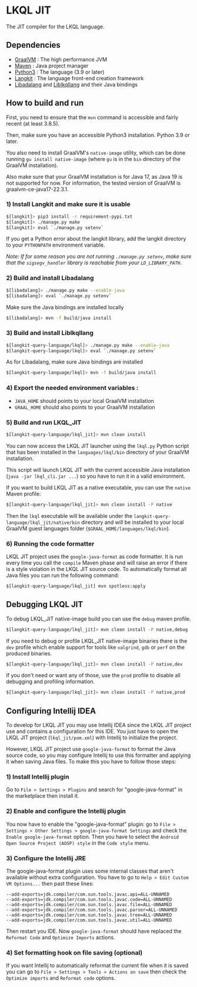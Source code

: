 LKQL JIT
========

The JIT compiler for the LKQL language.

Dependencies
------------

* [GraalVM](https://www.graalvm.org/) : The high performance JVM
* [Maven](https://maven.apache.org/) : Java project manager
* [Python3](https://www.python.org/) : The language (3.9 or later)
* [Langkit](https://github.com/AdaCore/langkit) : The language front-end creation framework
* [Libadalang](https://github.com/AdaCore/libadalang)
  and [Liblkqllang](https://github.com/AdaCore/langkit-query-language) and their Java bindings

How to build and run
--------------------

First, you need to ensure that the `mvn` command is accessible and fairly recent (at least 3.8.5).

Then, make sure you have an accessible Python3 installation. Python 3.9 or later.

You also need to install GraalVM's `native-image` utility, which can be done
running `gu install native-image` (where `gu` is in the `bin` directory of the GraalVM
installation).

Also make sure that your GraalVM installation is for Java 17, as Java 19 is not supported for now.
For information, the tested version of GraalVM is graalvm-ce-java17-22.3.1.

### 1) Install Langkit and make sure it is usable

```sh
$[langkit]> pip3 install -r requirement-pypi.txt
$[langkit]> ./manage.py make
$[langkit]> eval `./manage.py setenv`
```

If you get a Python error about the langkit library, add the langkit directory to your `PYTHONPATH`
environment variable.

*Note: If for some reason you are not running `./manage.py setenv`, make sure that the
`sigsegv_handler` library is reachable from your `LD_LIBRARY_PATH`.*

### 2) Build and install Libadalang

```sh
$[libadalang]> ./manage.py make --enable-java
$[libadalang]> eval `./manage.py setenv`
```

Make sure the Java bindings are installed locally

```sh
$[libadalang]> mvn -f build/java install
```

### 3) Build and install Liblkqllang

```sh
$[langkit-query-language/lkql]> ./manage.py make --enable-java
$[langkit-query-language/lkql]> eval `./manage.py setenv`
```

As for Libadalang, make sure Java bindings are installed

```sh
$[langkit-query-language/lkql]> mvn -f build/java install
```

### 4) Export the needed environment variables :

* `JAVA_HOME` should points to your local GraalVM installation
* `GRAAL_HOME` should also points to your GraalVM installation

### 5) Build and run LKQL_JIT

```sh
$[langkit-query-language/lkql_jit]> mvn clean install
```

You can now access the LKQL JIT launcher using the `lkql.py` Python script that has been installed
in the `languages/lkql/bin` directory of your GraalVM installation.

This script will launch LKQL JIT with the current accessible Java installation (`java -jar
lkql_cli.jar ...`) so you have to run it in a valid environment.

If you want to build LKQL JIT as a native executable, you can use the `native` Maven profile:

```sh
$[langkit-query-language/lkql_jit]> mvn clean install -P native
```

Then the `lkql` executable will be available under the `langkit-query-language/lkql_jit/native/bin`
directory and will be installed to your local GraalVM guest languages folder
(`$GRAAL_HOME/languages/lkql/bin`).

### 6) Running the code formatter

LKQL JIT project uses the `google-java-format` as code formatter. It is run every time you call
the `compile` Maven phase and will raise an error if there is a style violation in the LKQL JIT
source code. To automatically format all Java files you can run the following command:

```sh
$[langkit-query-language/lkql_jit] mvn spotless:apply
```

Debugging LKQL JIT
------------------

To debug LKQL_JIT native-image build you can use the `debug` maven profile.

```sh
$[langkit-query-language/lkql_jit]> mvn clean install -P native,debug
```

If you need to debug or profile LKQL_JIT native-image binaries there is the `dev` profile which
enable support for tools like `valgrind`, `gdb` or `perf` on the produced binaries.

```sh
$[langkit-query-language/lkql_jit]> mvn clean install -P native,dev
```

If you don't need or want any of those, use the `prod` profile to disable all debugging and
profiling information.

```sh
$[langkit-query-language/lkql_jit]> mvn clean install -P native,prod
```

Configuring Intellij IDEA
-------------------------

To develop for LKQL JIT you may use Intellij IDEA since the LKQL JIT project use and contains a
configuration for this IDE. You just have to open the LKQL JIT project (`lkql_jit/pom.xml`) with
Intellij to initialize the project.

However, LKQL JIT project use `google-java-format` to format the Java source code, so you may
configure Intellij to use this formatter and applying it when saving Java files. To make this
you have to follow those steps:

### 1) Install Intellij plugin

Go to `File > Settings > Plugins` and search for "google-java-format" in the marketplace then
install it.

### 2) Enable and configure the Intellij plugin

You now have to enable the "google-java-format" plugin: go to `File > Settings > Other Settings >
google-java-format Settings` and check the `Enable google-java-format` option. Then you have to
select the `Android Open Source Project (AOSP) style` in the `Code style` menu.

### 3) Configure the Intellij JRE

The google-java-format plugin uses some internal classes that aren't available without extra
configuration. You have to go to `Help > Edit Custom VM Options...` then past these lines:

```
--add-exports=jdk.compiler/com.sun.tools.javac.api=ALL-UNNAMED
--add-exports=jdk.compiler/com.sun.tools.javac.code=ALL-UNNAMED
--add-exports=jdk.compiler/com.sun.tools.javac.file=ALL-UNNAMED
--add-exports=jdk.compiler/com.sun.tools.javac.parser=ALL-UNNAMED
--add-exports=jdk.compiler/com.sun.tools.javac.tree=ALL-UNNAMED
--add-exports=jdk.compiler/com.sun.tools.javac.util=ALL-UNNAMED
```

Then restart you IDE. Now `google-java-format` should have replaced the `Reformat Code` and
`Optimize Imports` actions.

### 4) Set formatting hook on file saving (optional)

If you want Intellij to automatically reformat the current file when it is saved you can go to
`File > Settings > Tools > Actions on save` then check the `Optimize imports` and `Reformat
code` options.
